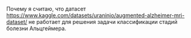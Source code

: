 Почему я считаю, что датасет https://www.kaggle.com/datasets/uraninjo/augmented-alzheimer-mri-dataset/ не работает для решения задачи классификации стадий болезни Альцгеймера.
